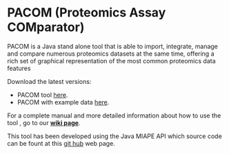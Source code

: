 # PACOM (Proteomics Assay COMparator)
PACOM is a Java stand alone tool that is able to import, integrate, manage and compare numerous proteomics datasets at the same time, offering a rich set of graphical representation of the most common proteomics data features

Download the latest versions:
 - PACOM tool [here](http://sealion.scripps.edu:8080/hudson/job/PACOM-no-examples/lastSuccessfulBuild/artifact/PACom/target/).
 - PACOM with example data [here](http://sealion.scripps.edu:8080/hudson/job/PACOM_with_examples/lastSuccessfulBuild/artifact/PACom/target/).
  
For a complete manual and more detailed information about how to use the tool , go to our [**wiki page**](https://github.com/smdb21/PACOM/wiki).

This tool has been developed using the Java MIAPE API which source code can be fount at this [git hub](https://github.com/smdb21/java-miape-api) web page.
